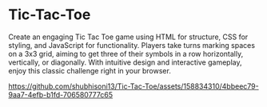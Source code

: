 # Tic-Tac-Toe
Create an engaging Tic Tac Toe game using HTML for structure, CSS for styling, and JavaScript for functionality. Players take turns marking spaces on a 3x3 grid, aiming to get three of their symbols in a row horizontally, vertically, or diagonally. With intuitive design and interactive gameplay, enjoy this classic challenge right in your browser.


https://github.com/shubhisoni13/Tic-Tac-Toe/assets/158834310/4bbeec79-9aa7-4efb-b1fd-706580777c65

